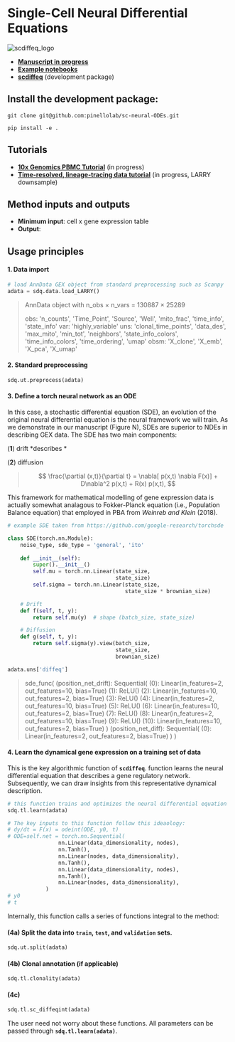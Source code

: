 # Single-Cell Neural Differential Equations

![scdiffeq_logo](https://i.imgur.com/EOJ6W9R.png)

* <a href="https://docs.google.com/document/d/1gCAEqp0lZsxt3LqhKeaeSIIqthrAg3IKkxWXP1sOvgs/edit#">**Manuscript in progress**</a>
* <a href="https://github.com/pinellolab/sc-neural-ODEs/notebooks">**Example notebooks**</a>
* <a href="https://github.com/pinellolab/sc-neural-ODEs/scdiffeq">**scdiffeq**</a> (development package)

## Install the development package:
```
git clone git@github.com:pinellolab/sc-neural-ODEs.git

pip install -e .
```

## Tutorials
* <a href="">**10x Genomics PBMC Tutorial**</a> (in progress)
* <a href="">**Time-resolved, lineage-tracing data tutorial**</a> (in progress, LARRY downsample)

## Method inputs and outputs
* **Minimum input**: cell x gene expression table
* **Output**:


## Usage principles

 #### 1. Data import 


```python
# load AnnData GEX object from standard preprocessing such as Scanpy
adata = sdq.data.load_LARRY()
```
> AnnData object with n_obs × n_vars = 130887 × 25289
> 
>obs: 'n_counts', 'Time_Point', 'Source', 'Well', 'mito_frac', 'time_info', 'state_info'
var: 'highly_variable'
uns: 'clonal_time_points', 'data_des', 'max_mito', 'min_tot', 'neighbors', 
'state_info_colors', 'time_info_colors', 'time_ordering', 'umap'
obsm: 'X_clone', 'X_emb', 'X_pca', 'X_umap'

#### 2. Standard preprocessing 

```python
sdq.ut.preprocess(adata)
```

#### 3. Define a torch neural network as an ODE

In this case, a stochastic differential equation (SDE), an evolution of the original neural differential equation is the neural framework we will train. As we demonstrate in our manuscript (Figure N), SDEs are superior to NDEs in describing GEX data. The SDE has two main components:

(**1**) drift *describes *

(**2**) diffusion

> $$ \frac{\partial (x,t)}{\partial t} = \nabla[ p(x,t) \nabla F(x)] + D\nabla^2 p(x,t) + R(x) p(x,t), $$

This framework for mathematical modelling of gene expression data is actually somewhat analagous to Fokker-Planck equation (i.e., Population Balance equation) that employed in PBA from *Weinreb and Klein* (2018).


```python
# example SDE taken from https://github.com/google-research/torchsde

class SDE(torch.nn.Module):
    noise_type, sde_type = 'general', 'ito'
    
    def __init__(self):
        super().__init__()
        self.mu = torch.nn.Linear(state_size, 
                                  state_size)
        self.sigma = torch.nn.Linear(state_size, 
                                     state_size * brownian_size)

    # Drift
    def f(self, t, y):
        return self.mu(y)  # shape (batch_size, state_size)

    # Diffusion
    def g(self, t, y):
        return self.sigma(y).view(batch_size, 
                                  state_size, 
                                  brownian_size)

```

```python
adata.uns['diffeq']
```
>sde_func(
(position_net_drift): Sequential(
(0): Linear(in_features=2, out_features=10, bias=True)
(1): ReLU()
(2): Linear(in_features=10, out_features=2, bias=True)
(3): ReLU()
(4): Linear(in_features=2, out_features=10, bias=True)
(5): ReLU()
(6): Linear(in_features=10, out_features=2, bias=True)
(7): ReLU()
(8): Linear(in_features=2, out_features=10, bias=True)
(9): ReLU()
 (10): Linear(in_features=10, out_features=2, bias=True)
)
(position_net_diff): Sequential(
(0): Linear(in_features=2, 
 out_features=2, bias=True)
  )
)

#### 4. Learn the dynamical gene expression on a training set of data

This is the key algorithmic function of **`scdiffeq`**. function learns the neural differential equation that describes a gene regulatory network. Subsequently, we can draw insights from this representative dynamical description.

```python
# this function trains and optimizes the neural differential equation
sdq.tl.learn(adata)

# The key inputs to this function follow this ideaology:
# dy/dt = F(x) = odeint(ODE, y0, t)
# ODE=self.net = torch.nn.Sequential(
                nn.Linear(data_dimensionality, nodes),
                nn.Tanh(),
                nn.Linear(nodes, data_dimensionality),
                nn.Tanh(),
                nn.Linear(data_dimensionality, nodes),
                nn.Tanh(),
                nn.Linear(nodes, data_dimensionality),
            )
# y0
# t

```

Internally, this function calls a series of functions integral to the method:

#### (4a) Split the data into **`train`**, **`test`**, and **`validation`** sets.

```python
sdq.ut.split(adata)
```
#### (4b) Clonal annotation (if applicable)
```python
sdq.tl.clonality(adata)
```

#### (4c)
```python
sdq.tl.sc_diffeqint(adata)
```

The user need not worry about these functions. All parameters can be passed through **`sdq.tl.learn(adata)`**.
